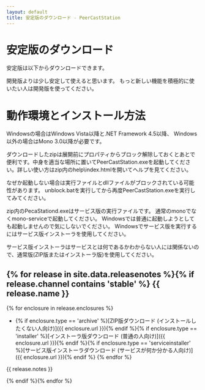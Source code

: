 ```yaml
---
layout: default
title: 安定版のダウンロード - PeerCastStation
---
```


安定版のダウンロード
====================
安定版は以下からダウンロードできます。

開発版よりは少し安定して使えると思います。
もっと新しい機能を積極的に使いたい人は開発版を使ってください。

動作環境とインストール方法
==========================
Windowsの場合はWindows Vista以降と.NET Framework 4.5以降、
Windows以外の場合はMono 3.0以降が必要です。

ダウンロードしたzipは展開前にプロパティからブロック解除しておくとあとで便利です。中身を適当な場所に置いてPeerCastStation.exeを起動してください。詳しい使い方はzip内のhelp\\index.htmlを開いてヘルプを見てください。

なぜか起動しない場合は実行ファイルとdllファイルがブロックされている可能性があります。
unblock.batを実行してから再度PeerCastStation.exeを実行してみてください。

zip内のPecaStationd.exeはサービス版の実行ファイルです。
通常のmonoでなくmono-serviceで起動してください。
Windowsでは普通に起動しようとしても起動しませんので気にしないでください。
Windowsでサービス版を実行するにはサービス版インストーラを使用してください。

サービス版インストーラはサービスとは何であるかわからない人には関係ないので、通常版(ZIP版またはインストーラ版)を使用してください。

{% for release in site.data.releasenotes %}{% if release.channel contains 'stable' %}
{{ release.name }}
------------------
{% for enclosure in release.enclosures  %}
* {% if enclosure.type == 'archive' %}[ZIP版ダウンロード (インストールしたくない人向け)]({{ enclosure.url }}){% endif %}{% if enclosure.type == 'installer' %}[インストーラ版ダウンロード (普通の人向け)]({{ enclosure.url }}){% endif %}{% if enclosure.type == 'serviceinstaller' %}[サービス版インストーラダウンロード (サービスが何か分かる人向け)]({{ enclosure.url }}){% endif %} {% endfor %} 

{{ release.notes }}

{% endif %}{% endfor %}

